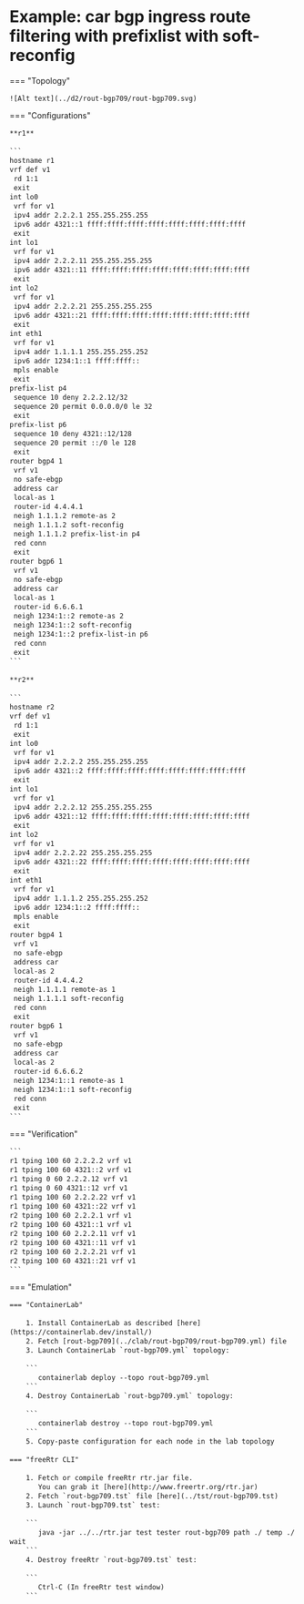 # Example: car bgp ingress route filtering with prefixlist with soft-reconfig

=== "Topology"

    ![Alt text](../d2/rout-bgp709/rout-bgp709.svg)

=== "Configurations"

    **r1**

    ```
    hostname r1
    vrf def v1
     rd 1:1
     exit
    int lo0
     vrf for v1
     ipv4 addr 2.2.2.1 255.255.255.255
     ipv6 addr 4321::1 ffff:ffff:ffff:ffff:ffff:ffff:ffff:ffff
     exit
    int lo1
     vrf for v1
     ipv4 addr 2.2.2.11 255.255.255.255
     ipv6 addr 4321::11 ffff:ffff:ffff:ffff:ffff:ffff:ffff:ffff
     exit
    int lo2
     vrf for v1
     ipv4 addr 2.2.2.21 255.255.255.255
     ipv6 addr 4321::21 ffff:ffff:ffff:ffff:ffff:ffff:ffff:ffff
     exit
    int eth1
     vrf for v1
     ipv4 addr 1.1.1.1 255.255.255.252
     ipv6 addr 1234:1::1 ffff:ffff::
     mpls enable
     exit
    prefix-list p4
     sequence 10 deny 2.2.2.12/32
     sequence 20 permit 0.0.0.0/0 le 32
     exit
    prefix-list p6
     sequence 10 deny 4321::12/128
     sequence 20 permit ::/0 le 128
     exit
    router bgp4 1
     vrf v1
     no safe-ebgp
     address car
     local-as 1
     router-id 4.4.4.1
     neigh 1.1.1.2 remote-as 2
     neigh 1.1.1.2 soft-reconfig
     neigh 1.1.1.2 prefix-list-in p4
     red conn
     exit
    router bgp6 1
     vrf v1
     no safe-ebgp
     address car
     local-as 1
     router-id 6.6.6.1
     neigh 1234:1::2 remote-as 2
     neigh 1234:1::2 soft-reconfig
     neigh 1234:1::2 prefix-list-in p6
     red conn
     exit
    ```

    **r2**

    ```
    hostname r2
    vrf def v1
     rd 1:1
     exit
    int lo0
     vrf for v1
     ipv4 addr 2.2.2.2 255.255.255.255
     ipv6 addr 4321::2 ffff:ffff:ffff:ffff:ffff:ffff:ffff:ffff
     exit
    int lo1
     vrf for v1
     ipv4 addr 2.2.2.12 255.255.255.255
     ipv6 addr 4321::12 ffff:ffff:ffff:ffff:ffff:ffff:ffff:ffff
     exit
    int lo2
     vrf for v1
     ipv4 addr 2.2.2.22 255.255.255.255
     ipv6 addr 4321::22 ffff:ffff:ffff:ffff:ffff:ffff:ffff:ffff
     exit
    int eth1
     vrf for v1
     ipv4 addr 1.1.1.2 255.255.255.252
     ipv6 addr 1234:1::2 ffff:ffff::
     mpls enable
     exit
    router bgp4 1
     vrf v1
     no safe-ebgp
     address car
     local-as 2
     router-id 4.4.4.2
     neigh 1.1.1.1 remote-as 1
     neigh 1.1.1.1 soft-reconfig
     red conn
     exit
    router bgp6 1
     vrf v1
     no safe-ebgp
     address car
     local-as 2
     router-id 6.6.6.2
     neigh 1234:1::1 remote-as 1
     neigh 1234:1::1 soft-reconfig
     red conn
     exit
    ```

=== "Verification"

    ```
    r1 tping 100 60 2.2.2.2 vrf v1
    r1 tping 100 60 4321::2 vrf v1
    r1 tping 0 60 2.2.2.12 vrf v1
    r1 tping 0 60 4321::12 vrf v1
    r1 tping 100 60 2.2.2.22 vrf v1
    r1 tping 100 60 4321::22 vrf v1
    r2 tping 100 60 2.2.2.1 vrf v1
    r2 tping 100 60 4321::1 vrf v1
    r2 tping 100 60 2.2.2.11 vrf v1
    r2 tping 100 60 4321::11 vrf v1
    r2 tping 100 60 2.2.2.21 vrf v1
    r2 tping 100 60 4321::21 vrf v1
    ```

=== "Emulation"

    === "ContainerLab"

        1. Install ContainerLab as described [here](https://containerlab.dev/install/)  
        2. Fetch [rout-bgp709](../clab/rout-bgp709/rout-bgp709.yml) file  
        3. Launch ContainerLab `rout-bgp709.yml` topology:  

        ```
           containerlab deploy --topo rout-bgp709.yml  
        ```
        4. Destroy ContainerLab `rout-bgp709.yml` topology:  

        ```
           containerlab destroy --topo rout-bgp709.yml  
        ```
        5. Copy-paste configuration for each node in the lab topology

    === "freeRtr CLI"

        1. Fetch or compile freeRtr rtr.jar file.  
           You can grab it [here](http://www.freertr.org/rtr.jar)  
        2. Fetch `rout-bgp709.tst` file [here](../tst/rout-bgp709.tst)  
        3. Launch `rout-bgp709.tst` test:  

        ```
           java -jar ../../rtr.jar test tester rout-bgp709 path ./ temp ./ wait
        ```
        4. Destroy freeRtr `rout-bgp709.tst` test:  

        ```
           Ctrl-C (In freeRtr test window)
        ```

